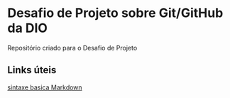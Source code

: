 # Desafio de Projeto sobre Git/GitHub da DIO
Repositório criado para o Desafio de Projeto

## Links úteis
[sintaxe basica Markdown](https://www.markdownguide.org/basic-syntax/)
